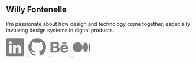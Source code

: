 ## Willy Fontenelle
I'm passionate about how design and technology come together, especially involving design systems in digital products.

<a href="https://www.linkedin.com/in/willyfontenelle" target="_blank">
    <img src="/linkedin.svg" style="margin-right: 8px;" >
</a>

<a href="https://github.com/willyfontenelle" target="_blank">
    <img src="/github.svg" style="margin-right: 8px;">
</a>

<a href="https://www.behance.net/willyfontenelle" target="_blank">
    <img src="/behance.svg" style="margin-right: 8px;">
</a>

<a href="https://willyfontenelle.medium.com/" target="_blank">
    <img src="/medium.svg">
</a>